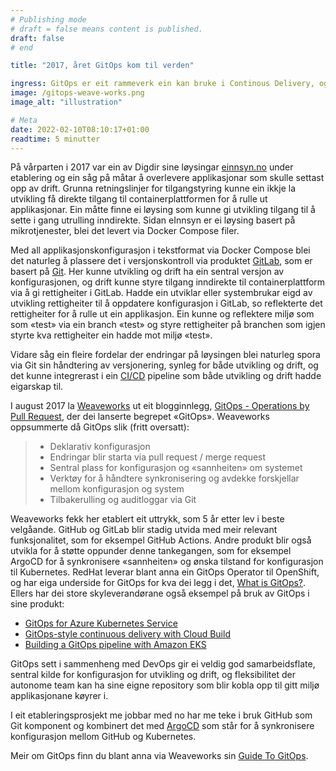 ```yaml
---
# Publishing mode
# draft = false means content is published. 
draft: false
# end

title: "2017, året GitOps kom til verden"

ingress: GitOps er eit rammeverk ein kan bruke i Continous Delivery, og blei nevnt for første gang i 2017 av Weaveworks. Same år fekk Digdir eigne erfaringar med lignande tankegang under etableringa av eInnsyn.
image: /gitops-weave-works.png
image_alt: "illustration"

# Meta
date: 2022-02-10T08:10:17+01:00
readtime: 5 minutter
---
```


På vårparten i 2017 var ein av Digdir sine løysingar [einnsyn.no](https://einnsyn.no/) under etablering og ein såg på måtar å overlevere applikasjonar som skulle settast opp av drift. Grunna retningslinjer for tilgangstyring kunne ein ikkje la utvikling få direkte tilgang til containerplattformen for å rulle ut applikasjonar. Ein måtte finne ei løysing som kunne gi utvikling tilgang til å sette i gang utrulling inndirekte. Sidan eInnsyn er ei løysing basert på mikrotjenester, blei det levert via Docker Compose filer.

Med all applikasjonskonfigurasjon i tekstformat via Docker Compose blei det naturleg å plassere det i versjonskontroll via produktet [GitLab](https://about.gitlab.com/), som er basert på [Git](https://git-scm.com/). Her kunne utvikling og drift ha ein sentral versjon av konfigurasjonen, og drift kunne styre tilgang inndirekte til containerplattform via å gi rettigheiter i GitLab. Hadde ein utviklar eller systembrukar eigd av utvikling rettigheiter til å oppdatere konfigurasjon i GitLab, so reflekterte det rettigheiter for å rulle ut ein applikasjon. Ein kunne og reflektere miljø som som «test» via ein branch «test» og styre rettigheiter på branchen som igjen styrte kva rettigheiter ein hadde mot miljø «test».

Vidare såg ein fleire fordelar der endringar på løysingen blei naturleg spora via Git sin håndtering av versjonering, synleg for både utvikling og drift, og det kunne integrerast i ein [CI/CD](https://en.wikipedia.org/wiki/CI/CD) pipeline som både utvikling og drift hadde eigarskap til.

I august 2017 la [Weaveworks](https://www.weave.works/) ut eit blogginnlegg, [​GitOps - Operations by Pull Request](https://www.weave.works/blog/gitops-operations-by-pull-request), der dei lanserte begrepet «GitOps». Weaveworks oppsummerte då GitOps slik (fritt oversatt):
> *	Deklarativ konfigurasjon
> *	Endringar blir starta via pull request / merge request
> *	Sentral plass for konfigurasjon og «sannheiten» om systemet
> *	Verktøy for å håndtere synkronisering og avdekke forskjellar mellom konfigurasjon og system
> *	Tilbakerulling og auditloggar via Git 

Weaveworks fekk her etablert eit uttrykk, som 5 år etter lev i beste velgåande. GitHub og GitLab blir stadig utvida med meir relevant funksjonalitet, som for eksempel GitHub Actions. Andre produkt blir også utvikla for å støtte oppunder denne tankegangen, som for eksempel ArgoCD for å synkronisere «sannheiten» og ønska tilstand for konfigurasjon til Kubernetes. RedHat leverar blant anna ein GitOps Operator til OpenShift, og har eiga underside for GitOps for kva dei legg i det, [What is GitOps?](https://www.redhat.com/en/topics/devops/what-is-gitops). Ellers har dei store skyleverandørane også eksempel på bruk av GitOps i sine produkt:
*	[GitOps for Azure Kubernetes Service](https://docs.microsoft.com/en-us/azure/architecture/example-scenario/gitops-aks/gitops-blueprint-aks)
*	[GitOps-style continuous delivery with Cloud Build](https://cloud.google.com/kubernetes-engine/docs/tutorials/gitops-cloud-build)
*	[Building a GitOps pipeline with Amazon EKS](https://aws.amazon.com/blogs/containers/building-a-gitops-pipeline-with-amazon-eks/)


GitOps sett i sammenheng med DevOps gir ei veldig god samarbeidsflate, sentral kilde for konfigurasjon for utvikling og drift, og fleksibilitet der autonome team kan ha sine eigne repository som blir kobla opp til gitt miljø applikasjonane køyrer i. 

I eit etableringsprosjekt me jobbar med no har me teke i bruk GitHub som Git komponent og kombinert det med [ArgoCD](https://argo-cd.readthedocs.io/en/stable/) som står for å synkronisere konfigurasjon mellom GitHub og Kubernetes.

Meir om GitOps finn du blant anna via Weaveworks sin [Guide To GitOps](https://www.weave.works/technologies/gitops/).


	



